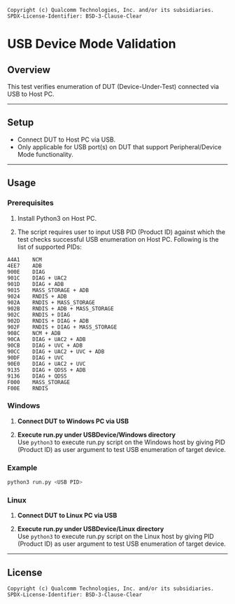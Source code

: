 ```
Copyright (c) Qualcomm Technologies, Inc. and/or its subsidiaries.
SPDX-License-Identifier: BSD-3-Clause-Clear
```

# USB Device Mode Validation

## Overview

This test verifies enumeration of DUT (Device-Under-Test) connected via USB to Host PC.

---

## Setup

- Connect DUT to Host PC via USB.
- Only applicable for USB port(s) on DUT that support Peripheral/Device Mode functionality.

---

## Usage

### Prerequisites

1. Install Python3 on Host PC.

2. The script requires user to input USB PID (Product ID) against which the test checks successful USB enumeration on Host PC. Following is the list of supported PIDs:
```
A4A1    NCM
4EE7    ADB
900E    DIAG
901C    DIAG + UAC2
901D    DIAG + ADB
9015    MASS_STORAGE + ADB
9024    RNDIS + ADB
902A    RNDIS + MASS_STORAGE
902B    RNDIS + ADB + MASS_STORAGE
902C    RNDIS + DIAG
902D    RNDIS + DIAG + ADB
902F    RNDIS + DIAG + MASS_STORAGE
908C    NCM + ADB
90CA    DIAG + UAC2 + ADB
90CB    DIAG + UVC + ADB
90CC    DIAG + UAC2 + UVC + ADB
90DF    DIAG + UVC
90E0    DIAG + UAC2 + UVC
9135    DIAG + QDSS + ADB
9136    DIAG + QDSS
F000    MASS_STORAGE
F00E    RNDIS
```

### Windows

1. **Connect DUT to Windows PC via USB**
	

2. **Execute run.py under USBDevice/Windows directory**  
   Use `python3` to execute run.py script on the Windows host by giving PID (Product ID) as user argument to test USB enumeration of target device.

   
### Example

```py
python3 run.py <USB PID>
```

### Linux

1. **Connect DUT to Linux PC via USB**
	

2. **Execute run.py under USBDevice/Linux directory**  
   Use `python3` to execute run.py script on the Linux host by giving PID (Product ID) as user argument to test USB enumeration of target device.

---


## License

```
Copyright (c) Qualcomm Technologies, Inc. and/or its subsidiaries.  
SPDX-License-Identifier: BSD-3-Clause-Clear
```
